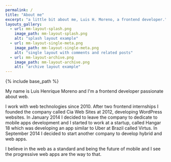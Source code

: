 ```yaml
---
permalink: /
title: "About me"
excerpt: "a little bit about me, Luis H. Moreno, a frontend developer."
layouts_gallery:
  - url: mm-layout-splash.png
    image_path: mm-layout-splash.png
    alt: "splash layout example"
  - url: mm-layout-single-meta.png
    image_path: mm-layout-single-meta.png
    alt: "single layout with comments and related posts"
  - url: mm-layout-archive.png
    image_path: mm-layout-archive.png
    alt: "archive layout example"
---
```


{% include base_path %}

My name is Luis Henrique Moreno and I'm a frontend developer passionate about web.

I work with web technologies since 2010. After two frontend internships I founded the company called Cia Web Sites at 2012, developing WordPress websites. In January 2014 I decided to leave the company to dedicate to mobile apps development and I started to work at a startup, called Hangar 18 which was developing an app similar to Uber at Brazil called Virtus. In September 2014 I decided to start another company to develop hybrid and web apps.

I believe in the web as a standard and being the future of mobile and I see the progressive web apps are the way to that.